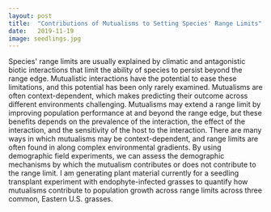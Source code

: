 ```yaml
---
layout: post
title:  "Contributions of Mutualisms to Setting Species' Range Limits"
date:   2019-11-19
image: seedlings.jpg
---
```


<p class="intro"><span class="dropcap">S</span>pecies' range limits are usually explained by climatic and antagonistic biotic interactions that limit the ability of species to persist beyond the range edge. Mutualistic interactions have the potential to ease these limitations, and this potential has been only rarely examined. Mutualisms are often context-dependent, which makes predicting their outcome across different environments challenging. Mutualisms may extend a range limit by improving population performance at and beyond the range edge, but these benefits depends on the prevalence of the interaction, the effect of the interaction, and the sensitivity of the host to the interaction. There are many ways in which mutualisms may be context-dependent, and range limits are often found in along complex environmental gradients. By using demographic field experiments, we can assess the demographic mechanisms by which the mutualism contributes or does not contribute to the range limit. I am generating plant material currently for a seedling transplant experiment with endophyte-infected grasses to quantify how mutualisms contribute to population growth across range limits across three common, Eastern U.S. grasses.</p>
